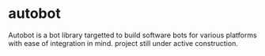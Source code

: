 # autobot

Autobot is a bot library targetted to build software bots for various platforms with ease of integration in mind.
project still under active construction.
